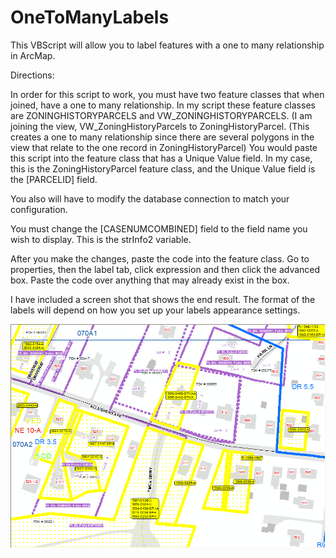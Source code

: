 OneToManyLabels
===============

This VBScript will allow you to label features with a one to many relationship in ArcMap.

Directions:

In order for this script to work, you must have two feature classes that when joined, have a one to many relationship. In my script these feature classes are ZONINGHISTORYPARCELS and VW_ZONINGHISTORYPARCELS. (I am joining the view,
VW_ZoningHistoryParcels to ZoningHistoryParcel. (This creates a one to many relationship since there are several polygons in the view that relate to the one record in ZoningHistoryParcel) You would paste this script into the feature class that has a Unique Value field. In my case, this is the ZoningHistoryParcel feature class, and the Unique Value field is the [PARCELID] field.

You also will have to modify the database connection to match your configuration.

You must change the [CASENUMCOMBINED] field to the field name you wish to display. This is the strInfo2 variable.

After you make the changes, paste the code into the feature class. Go to properties, then the label tab, click expression and then click the advanced box. Paste the code over anything that may already exist in the box.

I have included a screen shot that shows the end result. The format of the labels will depend on how you set up your labels appearance settings.

![Alt text](/example.gif)
